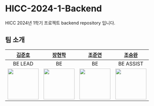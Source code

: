 # HICC-2024-1-Backend

HICC 2024년 1학기 프로젝트 backend repository 입니다.

## 팀 소개

| [김준호](https://github.com/darkenergy814) | [장현학](https://github.com/hyeonhakjang) | [조준연](https://github.com/GJYeon) | [조승완](https://github.com/wnynya) |
| :-: | :-: | :-: | :-: |
| BE LEAD | BE | BE | BE ASSIST |
| <img src="https://avatars.githubusercontent.com/u/79552567?v=4" width="100"> | <img src="https://avatars.githubusercontent.com/u/163735074?v=4" width="100"> | <img src="https://avatars.githubusercontent.com/u/132131162?v=4" width="100"> | <img src="https://avatars.githubusercontent.com/u/52326888?v=4" width="100"> |
